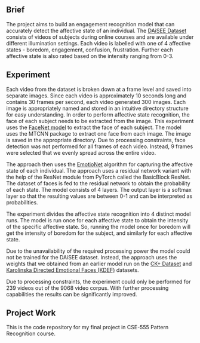 ## Brief
The project aims to build an engagement recognition model that can accurately detect the affective state of an individual. The [DAiSEE Dataset](https://iith.ac.in/~daisee-dataset/ "DAiSEE Dataset Homepage") consists of videos of subjects during online courses and are available under different illumination settings. Each video is labelled with one of 4 affective states - boredom, engagement, confusion, frustration. Further each affective state is also rated based on the intensity ranging from 0-3.

## Experiment
Each video from the dataset is broken down at a frame level and saved into separate images. Since each video is approximately 10 seconds long and contains 30 frames per second, each video generated 300 images. Each image is appropriately named and stored in an intuitive directory structure for easy understanding. In order to perform affective state recognition, the face of each subject needs to be extracted from the image. This experiment uses the [FaceNet model](https://arxiv.org/abs/1503.03832/ "FaceNet Model Paper") to extract the face of each subject. The model uses the MTCNN package to extract one face from each image. The image is saved in the appropriate directory. Due to processing constraints, face detection was not performed for all frames of each video. Instead, 9 frames were selected that we evenly spread across the entire video.

The approach then uses the [EmotioNet](https://github.com/co60ca/EmotionNet/ "EmotionNet") algorithm for capturing the affective state of each individual. The approach uses a residual network variant with the help of the ResNet module from PyTorch called the BasicBlock ResNet. The dataset of faces is fed to the residual network to obtain the probability of each state. The model consists of 4 layers. The output layer is a softmax layer so that the resulting values are between 0-1 and can be interpreted as probabilities.

The experiment divides the affective state recognition into 4 distinct model runs. The model is run once for each affective state to obtain the intensity of the specific affective state. So, running the model once for boredom will get the intensity of boredom for the subject, and similarly for each affective state.

Due to the unavailability of the required processing power the model could not be trained for the DAiSEE dataset. Instead, the approach uses the weights that we obtained from an earlier model run on the [CK+ Dataset](https://ieeexplore.ieee.org/document/5543262 "ck+ Dataset") and [Karolinska Directed Emotional Faces (KDEF)](https://www.tandfonline.com/doi/full/10.1080/02699930701626582?casa_token=tU1Q6BgopAAAAAAA%3A0AWCN1vWLQiDk932Hzw3cJkaZ4JQm9IVv6kIqJT2BnxqQO0c90OMqaBiownE6dCa7fHJSLxPDxXX "KDEF Dataset") datasets.

Due to processing constraints, the experiment could only be performed for 239 videos out of the 9068 video corpus. With further processing capabilities the results can be significantly improved.

## Project Work
This is the code repository for my final project in CSE-555 Pattern Recognition course. 
